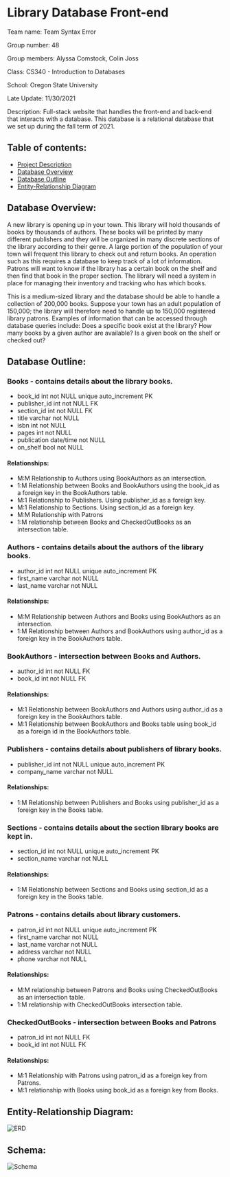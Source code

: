 # Library Database Front-end
Team name: Team Syntax Error

Group number: 48

Group members: Alyssa Comstock, Colin Joss

Class: CS340 - Introduction to Databases

School: Oregon State University

Late Update: 11/30/2021

Description: Full-stack website that handles the front-end and back-end that
interacts with a database.  This database is a relational database that we set
up during the fall term of 2021.


## Table of contents:

- [Project Description](Library-Database-Front-end)
- [Database Overview](Database-Overview)
- [Database Outline](Database-Outline)
- [Entity-Relationship Diagram](Entity-Relationship-Diagram)


## Database Overview:
A new library is opening up in your town. This library will hold thousands of books by thousands of authors. These books will be printed by many different publishers and they will be organized in many discrete sections of the library according to their genre. A large portion of the population of your town will frequent this library to check out and return books. An operation such as this requires a database to keep track of a lot of information. Patrons will want to know if the library has a certain book on the shelf and then find that book in the proper section. The library will need a system in place for managing their inventory and tracking who has which books.

This is a medium-sized library and the database should be able to handle a collection of 200,000 books. Suppose your town has an adult population of 150,000; the library will therefore need to handle up to 150,000 registered library patrons. Examples of information that can be accessed through database queries include: Does a specific book exist at the library? How many books by a given author are available? Is a given book on the shelf or checked out?


## Database Outline:
### Books - contains details about the library books.
- book_id         int   not NULL   unique   auto_increment   PK
- publisher_id        int   not NULL   FK
- section_id         int   not NULL   FK
- title            varchar   not NULL
- isbn             int   not NULL
- pages         int   not NULL
- publication         date/time   not NULL
- on_shelf        bool   not NULL

#### Relationships: 
- M:M Relationship to Authors using BookAuthors as an intersection.
- 1:M Relationship between Books and BookAuthors using the book_id as a foreign key in the BookAuthors table.
- M:1 Relationship to Publishers. Using publisher_id as a foreign key.
- M:1 Relationship to Sections. Using section_id as a foreign key.
- M:M Relationship with Patrons 
- 1:M relationship between Books and CheckedOutBooks as an intersection table.

### Authors - contains details about the authors of the library books.
- author_id        int   not NULL   unique   auto_increment   PK
- first_name         varchar   not NULL
- last_name        varchar   not NULL

#### Relationships:
- M:M Relationship between Authors and Books using BookAuthors as an intersection.
- 1:M Relationship between Authors and BookAuthors using author_id as a foreign key in the BookAuthors table.

### BookAuthors - intersection between Books and Authors.
- author_id        int   not NULL   FK
- book_id        int   not NULL   FK

#### Relationships:
- M:1 Relationship between BookAuthors and Authors using author_id as a foreign key in the BookAuthors table.
- M:1 Relationship between BookAuthors and Books table using book_id as a foreign id in the BookAuthors table.

### Publishers - contains details about publishers of library books.
- publisher_id        int   not NULL   unique   auto_increment   PK
- company_name     varchar   not NULL

#### Relationships:
- 1:M Relationship between Publishers and Books using publisher_id as a foreign key in the Books table.


### Sections - contains details about the section library books are kept in.
- section_id        int   not NULL   unique   auto_increment   PK
- section_name    varchar   not NULL

#### Relationships:
- 1:M Relationship between Sections and Books using section_id as a foreign key in the Books table.

### Patrons - contains details about library customers.
- patron_id        int   not NULL   unique   auto_increment   PK
- first_name        varchar   not NULL
- last_name        varchar   not NULL
- address        varchar   not NULL
- phone         varchar   not NULL

#### Relationships:
- M:M relationship between Patrons and Books using CheckedOutBooks as an intersection table.
- 1:M relationship with CheckedOutBooks intersection table.    

### CheckedOutBooks - intersection between Books and Patrons
- patron_id         int   not NULL   FK
- book_id        int   not NULL   FK

#### Relationships:
- M:1 Relationship with Patrons using patron_id as a foreign key from Patrons.
- M:1 relationship with Books using book_id as a foreign key from Books.


## Entity-Relationship Diagram:
![ERD](https://github.com/TealGlow/Library-Database-Front-End/blob/master/digrams/Intro%20to%20databases%20-%20project%20draft%20-%20Page%201(6).png)

## Schema:
![Schema](https://github.com/TealGlow/Library-Database-Front-End/blob/master/digrams/Intro%20to%20databases%20-%20project%20draft%20-%20Page%202(10).png)
